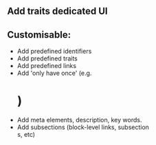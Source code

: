 ## Add traits dedicated UI

## Customisable:
- Add predefined identifiers
- Add predefined traits
- Add predefined links
- Add 'only have once' (e.g. <h1>)
- Add meta elements, description, key words.
- Add subsections (block-level links, subsection <div>s, etc)